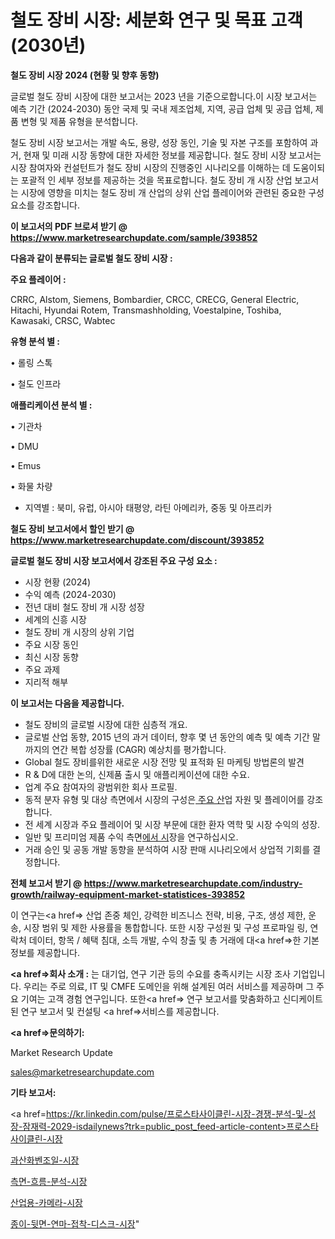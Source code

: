 # 철도 장비 시장: 세분화 연구 및 목표 고객(2030년)

<strong>철도 장비 시장 2024 (현황 및 향후 동향)</strong>

글로벌 철도 장비 시장에 대한 보고서는 2023 년을 기준으로합니다.이 시장 보고서는 예측 기간 (2024-2030) 동안 국제 및 국내 제조업체, 지역, 공급 업체 및 공급 업체, 제품 변형 및 제품 유형을 분석합니다.

철도 장비 시장 보고서는 개발 속도, 용량, 성장 동인, 기술 및 자본 구조를 포함하여 과거, 현재 및 미래 시장 동향에 대한 자세한 정보를 제공합니다. 철도 장비 시장 보고서는 시장 참여자와 컨설턴트가 철도 장비 시장의 진행중인 시나리오를 이해하는 데 도움이되는 포괄적 인 세부 정보를 제공하는 것을 목표로합니다. 철도 장비 개 시장 산업 보고서는 시장에 영향을 미치는 철도 장비 개 산업의 상위 산업 플레이어와 관련된 중요한 구성 요소를 강조합니다.



<strong>이 보고서의 PDF 브로셔 받기 @ <a href=https://www.marketresearchupdate.com/sample/393852>https://www.marketresearchupdate.com/sample/393852</a></strong>



<strong>다음과 같이 분류되는 글로벌 철도 장비 시장 :</strong>



<strong>주요 플레이어 :</strong>

CRRC, Alstom, Siemens, Bombardier, CRCC, CRECG, General Electric, Hitachi, Hyundai Rotem, Transmashholding, Voestalpine, Toshiba, Kawasaki, CRSC, Wabtec



<strong>유형 분석 별 :</strong>

• 롤링 스톡

• 철도 인프라



<strong>애플리케이션 분석 별 :</strong>

• 기관차

• DMU

• Emus

• 화물 차량

<ul>
  <li>지역별 : 북미, 유럽, 아시아 태평양, 라틴 아메리카, 중동 및 아프리카</li>
</ul>


<strong>철도 장비 보고서에서 할인 받기 @ <a href=https://www.marketresearchupdate.com/discount/393852>https://www.marketresearchupdate.com/discount/393852</a></strong>



<strong>글로벌 철도 장비 시장 보고서에서 강조된 주요 구성 요소 :</strong>
<ul>
  <li>시장 현황 (2024)</li>
  <li>수익 예측 (2024-2030)</li>
  <li>전년 대비 철도 장비 개 시장 성장</li>
  <li>세계의 신흥 시장</li>
  <li>철도 장비 개 시장의 상위 기업</li>
  <li>주요 시장 동인</li>
  <li>최신 시장 동향</li>
  <li>주요 과제</li>
  <li>지리적 해부</li>
</ul>


<strong>이 보고서는 다음을 제공합니다.</strong>
<ul>
  <li>철도 장비의 글로벌 시장에 대한 심층적 개요.</li>
  <li>글로벌 산업 동향, 2015 년의 과거 데이터, 향후 몇 년 동안의 예측 및 예측 기간 말까지의 연간 복합 성장률 (CAGR) 예상치를 평가합니다.</li>
  <li>Global 철도 장비를위한 새로운 시장 전망 및 표적화 된 마케팅 방법론의 발견</li>
  <li>R &amp; D에 대한 논의, 신제품 출시 및 애플리케이션에 대한 수요.</li>
  <li>업계 주요 참여자의 광범위한 회사 프로필.</li>
  <li>동적 분자 유형 및 대상 측면에서 시장의 구성은<a href=> 주요 산</a>업 자원 및 플레이어를 강조합니다.</li>
  <li>전 세계 시장과 주요 플레이어 및 시장 부문에 대한 환자 역학 및 시장 수익의 성장.</li>
  <li>일반 및 프리미엄 제품 수익 측면<a href=>에서 시</a>장을 연구하십시오.</li>
  <li>거래 승인 및 공동 개발 동향을 분석하여 시장 판매 시나리오에서 상업적 기회를 결정합니다.</li>
</ul>



<strong>전체 보고서 받기 @ <a href=https://www.marketresearchupdate.com/industry-growth/railway-equipment-market-statistices-393852>https://www.marketresearchupdate.com/industry-growth/railway-equipment-market-statistices-393852</a></strong>

이 연구는<a href=> 산업 존중</a> 체인, 강력한 비즈니스 전략, 비용, 구조, 생성 제한, 운송, 시장 범위 및 제한 사용률을 통합합니다. 또한 시장 구성원 및 구성 프로파일 링, 연락처 데이터, 항목 / 혜택 침대, 소득 개발, 수익 창출 및 총 거래에 대<a href=>한 기본 </a>정보를 제공합니다.



<strong><a href=>회사 소</a>개 :</strong>
는 대기업, 연구 기관 등의 수요를 충족시키는 시장 조사 기업입니다. 우리는 주로 의료, IT 및 CMFE 도메인을 위해 설계된 여러 서비스를 제공하며 그 주요 기여는 고객 경험 연구입니다. 또한<a href=> 연구 보</a>고서를 맞춤화하고 신디케이트 된 연구 보고서 및 컨설팅 <a href=>서비스</a>를 제공합니다.



<strong><a href=>문의하기:</a></strong>

Market Research Update

sales@marketresearchupdate.com



<strong>기타 보고서:</strong>

<a href=https://kr.linkedin.com/pulse/프로스타사이클린-시장-경쟁-분석-및-성장-잠재력-2029-isdailynews?trk=public_post_feed-article-content>프로스타사이클린-시장</a>

<a href=https://www.linkedin.com/pulse/과산화벤조일-시장-현재-및-미래-성장-2029-analytics-alchemy-360-analysis-mcldf/>과산화벤조일-시장</a>

<a href=https://www.linkedin.com/pulse/측면-흐름-분석-시장-세분화-연구-및-목표-고객2029년-survey-spotlight-pro-24-analysis-ra31f/>측면-흐름-분석-시장</a>

<a href=https://www.linkedin.com/pulse/산업용-카메라-시장-진입-전략-및-위험-평가2029년-consumer-connection-compendium-ana-zmxff/>산업용-카메라-시장</a>

<a href=https://www.linkedin.com/pulse/종이-뒷면-연마-접착-디스크-시장-동향-및-성장-전망-data-dive-diaries-24-analysis-0ytmc/>종이-뒷면-연마-접착-디스크-시장</a>"

